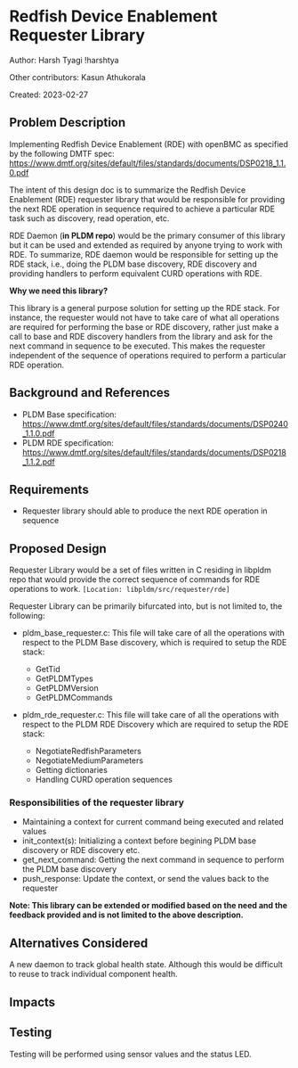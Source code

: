 # Redfish Device Enablement Requester Library

Author: Harsh Tyagi !harshtya

Other contributors: Kasun Athukorala

Created: 2023-02-27

## Problem Description

Implementing Redfish Device Enablement (RDE) with openBMC as specified by the
following DMTF spec:
https://www.dmtf.org/sites/default/files/standards/documents/DSP0218_1.1.0.pdf

The intent of this design doc is to summarize the Redfish Device Enablement
(RDE) requester library that would be responsible for providing the next RDE
operation in sequence required to achieve a particular RDE task such as
discovery, read operation, etc.

RDE Daemon (**in PLDM repo**) would be the primary consumer of this library but
it can be used and extended as required by anyone trying to work with RDE. To
summarize, RDE daemon would be responsible for setting up the RDE stack, i.e.,
doing the PLDM base discovery, RDE discovery and providing handlers to perform
equivalent CURD operations with RDE.

**Why we need this library?**

This library is a general purpose solution for setting up the RDE stack. For
instance, the requester would not have to take care of what all operations are
required for performing the base or RDE discovery, rather just make a call to
base and RDE discovery handlers from the library and ask for the next command in
sequence to be executed. This makes the requester independent of the sequence of
operations required to perform a particular RDE operation.

## Background and References

- PLDM Base specification:
  https://www.dmtf.org/sites/default/files/standards/documents/DSP0240_1.1.0.pdf
- PLDM RDE specification:
  https://www.dmtf.org/sites/default/files/standards/documents/DSP0218_1.1.2.pdf

## Requirements

- Requester library should able to produce the next RDE operation in sequence

## Proposed Design

Requester Library would be a set of files written in C residing in libpldm repo
that would provide the correct sequence of commands for RDE operations to work.
`[Location: libpldm/src/requester/rde]`

Requester Library can be primarily bifurcated into, but is not limited to, the
following:
- pldm_base_requester.c: This file will take care of all the operations with
  respect to the PLDM Base discovery, which is required to setup the RDE stack:
  - GetTid
  - GetPLDMTypes
  - GetPLDMVersion
  - GetPLDMCommands

- pldm_rde_requester.c:  This file will take care of all the operations with
  respect to the PLDM RDE Discovery which are required to setup the RDE stack:
  - NegotiateRedfishParameters
  - NegotiateMediumParameters
  - Getting dictionaries
  - Handling CURD operation sequences

### Responsibilities of the requester library
- Maintaining a context for current command being executed and related values
- init_context(s): Initializing a context before begining PLDM base discovery or
  RDE discovery etc.
- get_next_command: Getting the next command in sequence to perform the PLDM base
  discovery
- push_response: Update the context, or send the values back to the requester

**Note: This library can be extended or modified based on the need and the
feedback provided and is not limited to the above description.**

## Alternatives Considered

A new daemon to track global health state. Although this would be difficult to
reuse to track individual component health.

## Impacts

## Testing

Testing will be performed using sensor values and the status LED.
